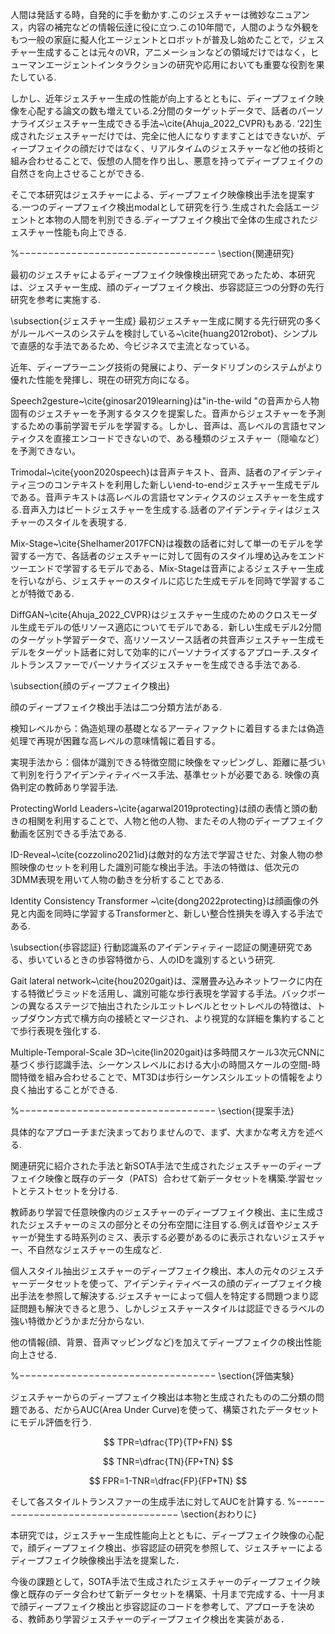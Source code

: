 人間は発話する時，自発的に手を動かす.このジェスチャーは微妙なニュアンス，内容の補完などの情報伝逹に役に立つ.この10年間で，人間のような外観をもつ一般の家庭に擬人化エージェントとロボットが普及し始めたことで，ジェスチャー生成することは元々のVR，アニメーションなどの領域だけではなく，ヒューマンエージェントインタラクションの研究や応用においても重要な役割を果たしている.

しかし、近年ジェスチャー生成の性能が向上するとともに、ディープフェイク映像を心配する論文の数も増えている.2分間のターゲットデータで、話者のパーソナライズジェスチャー生成できる手法~\cite{Ahuja_2022_CVPR}もある. ‘22]生成されたジェスチャーだけでは、完全に他人になりすますことはできないが、ディープフェイクの顔だけではなく、リアルタイムのジェスチャーなど他の技術と組み合わせることで、仮想の人間を作り出し、悪意を持ってディープフェイクの自然さを向上させることができる.

そこで本研究はジェスチャーによる、ディープフェイク映像検出手法を提案する.一つのディープフェイク検出modalとして研究を行う.生成された会話エージェントと本物の人間を判別できる.ディープフェイク検出で全体の生成されたジェスチャー性能も向上できる.




%−−−−−−−−−−−−−−−−−−−−−−−−−−−−−−−−−−
\section{関連研究}

最初のジェスチャによるディープフェイク映像検出研究であったため、本研究は、ジェスチャー生成、顔のディープフェイク検出、歩容認証三つの分野の先行研究を参考に実施する.

\subsection{ジェスチャー生成}
最初ジェスチャー生成に関する先行研究の多くがルールベースのシステムを検討している~\cite{huang2012robot}、シンプルで直感的な手法であるため、今ビジネスで主流となっている。

近年、ディープラーニング技術の発展により、データドリブンのシステムがより優れた性能を発揮し、現在の研究方向になる。

Speech2gesture~\cite{ginosar2019learning}は"in-the-wild "の音声から人物固有のジェスチャーを予測するタスクを提案した。音声からジェスチャーを予測するための事前学習モデルを学習する。しかし、音声は、高レベルの言語セマンティクスを直接エンコードできないので、ある種類のジェスチャー（隠喩など）を予測できない。

Trimodal~\cite{yoon2020speech}は音声テキスト、音声、話者のアイデンティティ三つのコンテキストを利用した新しいend-to-endジェスチャー生成モデルである。音声テキストは高レベルの言語セマンティクスのジェスチャーを生成する.音声入力はビートジェスチャーを生成する.話者のアイデンティティはジェスチャーのスタイルを表現する.

Mix-Stage~\cite{Shelhamer2017FCN}は複数の話者に対して単一のモデルを学習する一方で、各話者のジェスチャーに対して固有のスタイル埋め込みをエンドツーエンドで学習するモデルである、Mix-Stageは音声によるジェスチャー生成を行いながら、ジェスチャーのスタイルに応じた生成モデルを同時で学習することが特徴である.

DiffGAN~\cite{Ahuja_2022_CVPR}はジェスチャー生成のためのクロスモーダル生成モデルの低リソース適応についてモデルである．新しい生成モデル2分間のターゲット学習データで、高リソースソース話者の共音声ジェスチャー生成モデルをターゲット話者に対して効率的にパーソナライズするアプローチ.スタイルトランスファーでパーソナライズジェスチャーを生成できる手法である.

\subsection{顔のディープフェイク検出}

顔のディープフェイク検出手法は二つ分類方法がある.

検知レベルから：偽造処理の基礎となるアーティファクトに着目するまたは偽造処理で再現が困難な高レベルの意味情報に着目する。

実現手法から：個体が識別できる特徴空間に映像をマッピングし、距離に基づいて判別を行うアイデンティティベース手法、基準セットが必要である.
映像の真偽判定の教師あり学習手法.

ProtectingWorld Leaders~\cite{agarwal2019protecting}は顔の表情と頭の動きの相関を利用することで、人物と他の人物、またその人物のディープフェイク動画を区別できる手法である.

ID-Reveal~\cite{cozzolino2021id}は敵対的な方法で学習させた、対象人物の参照映像のセットを利用した識別可能な検出手法。手法の特徴は、低次元の3DMM表現を用いて人物の動きを分析することである.

Identity Consistency Transformer ~\cite{dong2022protecting}は顔画像の外見と内面を同時に学習するTransformerと、新しい整合性損失を導入する手法である.

\subsection{歩容認証}
行動認識系のアイデンティティー認証の関連研究である、歩いているときの歩容特徴から、人のIDを識別するという研究.

Gait lateral network~\cite{hou2020gait}は、深層畳み込みネットワークに内在する特徴ピラミッドを活用し、識別可能な歩行表現を学習する手法。バックボーンの異なるステージで抽出されたシルエットレベルとセットレベルの特徴は、トップダウン方式で横方向の接続とマージされ、より視覚的な詳細を集約することで歩行表現を強化する.

Multiple-Temporal-Scale 3D~\cite{lin2020gait}は多時間スケール3次元CNNに基づく歩行認識手法、シーケンスレベルにおける大小の時間スケールの空間-時間特徴を組み合わせることで、MT3Dは歩行シーケンスシルエットの情報をより良く抽出することができる.






%−−−−−−−−−−−−−−−−−−−−−−−−−−−−−−−−−−
\section{提案手法}

具体的なアプローチまだ決まっておりませんので、まず、大まかな考え方を述べる.

関連研究に紹介された手法と新SOTA手法で生成されたジェスチャーのディープフェイク映像と既存のデータ（PATS）合わせて新データセットを構築.学習セットとテストセットを分ける.

教師あり学習で任意映像内のジェスチャーのディープフェイク検出、主に生成されたジェスチャーのミスの部分とその分布空間に注目する.例えば音やジェスチャーが発生する時系列のミス、表示する必要があるのに表示されないジェスチャー、不自然なジェスチャーの生成など.

個人スタイル抽出ジェスチャーのディープフェイク検出、本人の元々のジェスチャーデータセットを使って、アイデンティティベースの顔のディープフェイク検出手法を参照して解決する.ジェスチャーによって個人を特定する問題つまり認証問題も解決できると思う、しかしジェスチャースタイルは認証できるラベルの強い特徴かどうかまだ分からない.

他の情報(顔、背景、音声マッピングなど)を加えてディープフェイクの検出性能向上させる.



%−−−−−−−−−−−−−−−−−−−−−−−−−−−−−−−−−−
\section{評価実験}

ジェスチャーからのディープフェイク検出は本物と生成されたものの二分類の問題である、だからAUC(Area Under Curve)を使って、構築されたデータセットにモデル評価を行う.

$$
TPR=\dfrac{TP}{TP+FN}
$$

$$
TNR=\dfrac{TN}{FP+TN}
$$

$$
FPR=1-TNR=\dfrac{FP}{FP+TN}
$$

そして各スタイルトランスファーの生成手法に対してAUCを計算する.
%−−−−−−−−−−−−−−−−−−−−−−−−−−−−−−−−−−
\section{おわりに}

本研究では，ジェスチャー生成性能向上とともに、ディープフェイク映像の心配で，顔ディープフェイク検出、歩容認証の研究を参照して、ジェスチャーによるディープフェイク映像検出手法を提案した．

今後の課題として，SOTA手法で生成されたジェスチャーのディープフェイク映像と既存のデータ合わせて新データセットを構築、十月まで完成する、十一月まで顔ディープフェイク検出と歩容認証のコードを参考して、アプローチを決める、教師あり学習ジェスチャーのディープフェイク検出を実装がある．